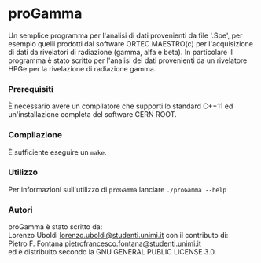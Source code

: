 # proGamma
Un semplice programma per l'analisi di dati provenienti da file '.Spe', per esempio quelli prodotti dal software ORTEC MAESTRO(c) per l'acquisizione di dati da rivelatori di radiazione (gamma, alfa e beta).
In particolare il programma è stato scritto per l'analisi dei dati provenienti da un rivelatore HPGe per la rivelazione di radiazione gamma.

### Prerequisiti
È necessario avere un compilatore che supporti lo standard C++11 ed un'installazione completa del software CERN ROOT.

### Compilazione
È sufficiente eseguire un `make`.

### Utilizzo
Per informazioni sull'utilizzo di `proGamma` lanciare `./proGamma --help`

### Autori
proGamma è stato scritto da:                            
    Lorenzo Uboldi <lorenzo.uboldi@studenti.unimi.it> 
con il contributo di:     
     Pietro F. Fontana <pietrofrancesco.fontana@studenti.unimi.it>    
ed è distribuito secondo la GNU GENERAL PUBLIC LICENSE 3.0. 
